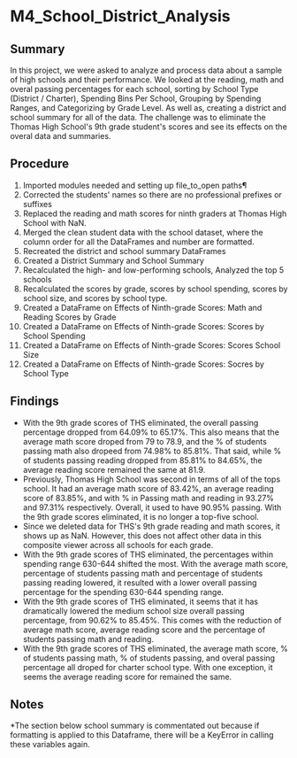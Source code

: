# M4_School_District_Analysis
## Summary

In this project, we were asked to analyze and process data about a sample of high schools and their performance. We looked at the reading, math and overal passing percentages for each school, sorting by School Type (District / Charter), Spending Bins Per School, Grouping by Spending Ranges, and Categorizing by Grade Level. As well as, creating a district and school summary for all of the data. The challenge was to eliminate the Thomas High School's 9th grade student's scores and see its effects on the overal data and summaries.

## Procedure 
1. Imported modules needed and setting up file_to_open paths¶
2. Corrected the students' names so there are no professional prefixes or suffixes
3. Replaced the reading and math scores for ninth graders at Thomas High School with NaN.
4. Merged the clean student data with the school dataset, where the column order for all the DataFrames and number are formatted.
5. Recreated the district and school summary DataFrames
6. Created a District Summary and School Summary
7. Recalculated the high- and low-performing schools, Analyzed the top 5 schools
8. Recalculated the scores by grade, scores by school spending, scores by school size, and scores by school type.
9. Created a DataFrame on Effects of Ninth-grade Scores: Math and Reading Scores by Grade
10. Created a DataFrame on Effects of Ninth-grade Scores: Scores by School Spending
11. Created a DataFrame on Effects of Ninth-grade Scores: Scores School Size
12. Created a DataFrame on Effects of Ninth-grade Scores: Socres by School Type

## Findings
* With the 9th grade scores of THS eliminated, the overall passing percentage dropped from 64.09% to 65.17%. This also means that the average math score droped from 79 to 78.9, and the % of students passing math also dropeed from 74.98% to 85.81%. That said, while % of students passing reading dropped from 85.81% to 84.65%, the average reading score remained the same at 81.9.
* Previously, Thomas High School was second in terms of all of the tops school. It had an average math score of 83.42%, an average reading score of 83.85%, and with % in Passing math and reading in 93.27% and 97.31% respectively. Overall, it used to have 90.95% passing. With the 9th grade scores eliminated, it is no longer a top-five school.
* Since we deleted data for THS's 9th grade reading and math scores, it shows up as NaN. However, this does not affect other data in this composite viewer across all schools for each grade.
* With the 9th grade scores of THS eliminated, the percentages within spending range 630-644 shifted the most. With the average math score, percentage of students passing math and percentage of students passing reading lowered, it resulted with a lower overall passing percentage for the spending 630-644 spending range.
* With the 9th grade scores of THS eliminated, it seems that it has dramatically lowered the medium school size overall passing percentage, from 90.62% to 85.45%. This comes with the reduction of average math score, average reading score and the percentage of students passing math and reading.
* With the 9th grade scores of THS eliminated, the average math score, % of students passing math, % of students passing, and overal passing percentage all droped for charter school type. With one exception, it seems the average reading score for remained the same.

## Notes
*The section below school summary is commentated out because if formatting is applied to this Dataframe, there will be a KeyError in calling these variables again.
